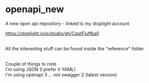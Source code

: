 # openapi_new
A new open api repository - linked to my stoplight account</br>

https://stoplight.io/p/studio/gh/CaptFluffball

</br>All the interesting stuff can be found inside the "reference" folder</br>

</br>Couple of things to note
</br>I'm using JSON (I prefer it YAML)
</br>I'm using openapi 3 ... not swagger 2 (latest version)
